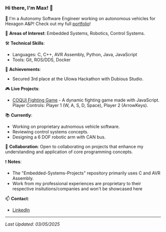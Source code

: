 ### Hi there, I'm Max! 👋

🚀 I'm a Autonomy Software Engineer working on autonomous vehicles for Hexagon A&P! Check out my full [portfolio](https://max-proj17.github.io/)!

🔭 **Areas of Interest**: Embedded Systems, Robotics, Control Systems.

🛠 **Technical Skills**:
- Languages: C, C++, AVR Assembly, Python, Java, JavaScript 
- Tools: Git, ROS/DDS, Docker
  
🌟 **Achievements**:
- Secured 3rd place at the UIowa Hackathon with Dubious Studio.

🎮 **Live Projects**:
- [COQUI Fighting Game](https://coqui-fighting-game.netlify.app/) - A dynamic fighting game made with JavaScript. Player Controls: Player 1 (W, A, S, D, Space), Player 2 (ArrowKeys).

📚 **Currently**:
- Working on proprietary autnomous vehicle software.
- Reviewing control systems concepts.
- Designing a 6 DOF robotic arm with CAN bus.

🤝 **Collaboration**: Open to collaborating on projects that enhance my understanding and application of core programming concepts.

❗ **Notes**:
- The "Embedded-Systems-Projects" repository primarily uses C and AVR Assembly.
- Work from my professional experiences are proprietary to their respective insitutions/companies and won't be showcased here

📫 **Contact**:
- [LinkedIn](www.linkedin.com/in/maxfinch2002)


---

_Last Updated: 03/05/2025_
